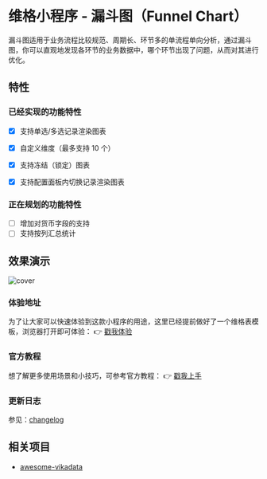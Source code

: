 # 维格小程序 - 漏斗图（Funnel Chart）
漏斗图适用于业务流程比较规范、周期长、环节多的单流程单向分析，通过漏斗图，你可以直观地发现各环节的业务数据中，哪个环节出现了问题，从而对其进行优化。

## 特性
### 已经实现的功能特性
- [x] 支持单选/多选记录渲染图表
- [x] 自定义维度（最多支持 10 个）
- [x] 支持冻结（锁定）图表
- [x] 支持配置面板内切换记录渲染图表


### 正在规划的功能特性
- [ ] 增加对货币字段的支持
- [ ] 支持按列汇总统计

## 效果演示
![cover](https://s1.vika.cn/space/2022/04/14/b9ef2f5db38b4ea5b8cc042c523b1e8c)
### 体验地址
为了让大家可以快速体验到这款小程序的用途，这里已经提前做好了一个维格表模板，浏览器打开即可体验：
👉 [戳我体验](https://vika.cn/share/shrVbPP5l47KPwvvX7ZD6)

### 官方教程
想了解更多使用场景和小技巧，可参考官方教程：
👉 [戳我上手](https://vika.cn/help/intro-widget-funnel-chart/)

### 更新日志
参见：[changelog](changelog.md)

## 相关项目
- [awesome-vikadata](https://github.com/vikadata/awesome-vikadata)